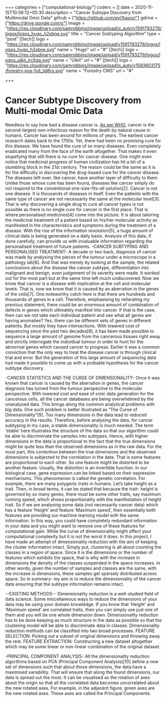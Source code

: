 +++
categories = ["computational-biology"]
coders = []
date = 2020-11-15T10:36:12+05:30
description = "Cancer Subtype Discovery from Multimodal Omic Data"
github = ["https://github.com/evi1haxor/"]
gdrive = ["https://drive.google.com/s"]
image = "https://res.cloudinary.com/samrobbins/image/upload/q_auto/v1591793276/logos/logos_hugo_h2xbne.svg"
title = "Cancer Subtyping Algorithm"
type = "post"
[[tech]]
logo = "https://res.cloudinary.com/samrobbins/image/upload/v1591793276/logos/logos_hugo_h2xbne.svg"
name = "Hugo"
url = "#"
[[tech]]
logo = "https://res.cloudinary.com/samrobbins/image/upload/v1591793279/logos/logos_uikit_irc5gp.svg"
name = "UIkit"
url = "#"
[[tech]]
logo = "https://res.cloudinary.com/samrobbins/image/upload/q_auto/v1593603175/forestry-pos-full_lid6rs.svg"
name = "Forestry CMS"
url = "#"

+++
# Cancer Subtype Discovery from Multi-modal Omic Data

Needless to say how bad a disease cancer is. [As per WHO](https://www.who.int/news-room/fact-sheets/detail/cancer), cancer is the second-largest non-infectious reason for the death by natural cause in humans. Cancer has been around for millions of years. The earliest cancer research dates back to the 1700s. Yet, there had been no promising cure for this disease. We have found the cure of so many diseases. Even completely eradicated many from the face of the earth altogether. That makes it even stupefying that still there is no cure for cancer disease. One might even notice that medicinal progress of human civilization has hit a bit of a stumbling block in the 21st century. The reason could be the same as it is for the difficulty in discovering the drug-based cure for the cancer disease. The diseases left-over, like cancer, have another layer of difficulty to them. Unlike those whose cure has been found, diseases like cancer simply do not respond to the conventional one-size-fits-all solution[2]. Cancer is not one disease. It is thousands of diseases in itself. Even the patients with the same type of cancer are not necessarily the same at the molecular level[3]. That is why discovering a single drug to cure all cancer types is not possible as there is no single cure for cancer in the first place. That is where personalised medicines[4] come into the picture. It is about tailoring the medicinal treatment of a patient based on his/her molecular activity as manifested in the characteristics and symptoms during the treatment of a disease. With the rise of the information revolution[5], a huge amount of clinical data is being generated on a daily basis. Analysis of this data, if done carefully, can provide us with invaluable information regarding the personalised treatment of future patients.
-CANCER SUBTYPING AND PERSONALISED TREATMENT-
A decade or two back, diagnosis of cancer was made by analysing the pieces of the tumour under a microscope in a pathology lab[6]. And that was merely by looking at the sample, the related conclusions about the disease like cancer subtype, differentiation into malignant and benign, even judgement of its severity were made. It worked out for the most part but at the same time left much undiscovered. Now we know that cancer is a disease with implication at the cell and molecular levels. That is, now we know that it is caused by an aberration in the genes of the cells[7]. One noteworthy catch here is that there are hundreds and thousands of genes in a cell. Therefore, emphasising by reiterating my previous statement, there could be an enormous amount of combination of defects in genes which ultimately manifest into cancer. If that is the case, then can we not take each individual patient and see what all genes are having anomalies? Yes, there can be different sets of genes in different patients. But mostly they have intersections. 
With lowered cost of sequencing since the past two decades[8], it has been made possible to sequence a large amount of genome from the cancerous tissues right away and strictly interrogate the individual tumour in order to hunt for the abnormal genes which caused cancer to progress. Earlier it was a common conviction that the only way to treat the disease cancer is through clinical trial and error. But the generation of this large amount of sequencing data had made it possible to come up with a probable hypothesis for the cancer subtype discovery. 

-CANCER STATISTICS AND THE CURSE OF DIMENSIONALITY-
Once it was known that cancer is caused by the aberration in genes, the cancer diagnosis has turned from the tumour perspective to the molecular perspective. With lowered cost and ease of omic data generation for the cancerous cells, all the cancer databases are being overwhelmed by the unanalysed data. This brings along the common analytical problems with big data. One such problem is better illustrated as “The Curse of Dimensionality”[9]. Too many dimensions in the data lead to reduced accuracy in the results. Therefore, before analysing the data, for cancer subtyping in my case, a stable dimensionality is much needed. The term ‘stable’ here illustrates the structure of the data so that our algorithm could be able to discriminate the samples into subtypes.
Hence, with higher dimensions in the data is proportional to the fact that the true dimensions might be quite less than the observed dimensions as in the raw data. For the most part, this contention between the true dimensions and the observed dimensions is subjected to the correlation in the data. That is some features are proportional to each other. So one feature might be distorted to be another feature. Usually, the distortion is an invertible function. In our biological case,  gene expression can be linked based on their expression mechanisms. This phenomenon is called the genetic correlation. For example, there are many polygenic traits in humans. Let’s take height as a trait. Then, in broad terms, it can be stated that because the trait- height is governed by so many genes, there must be some other traits, say maximum running speed, which shows proportionality with the manifestation of height trait. So if we are analysing some data (not necessarily cancer data) which has a feature ‘Height’ and feature ‘Maximum speed’, then essentially both features are providing our machine learning model with the same information. In this way, you could have completely redundant information in your data and you might want to remove one of these features for computational gain. 
While the curse of dimensionality might affect your computational complexity but it is not the worst it does. In this project, I have made an attempt of dimensionality reduction with the aim of keeping the cluster information intact. Simply put, clustering is all about counting the classes in a region of space. Since it is the dimensions or the number of features which exhibits the space, that is why with the increase in dimensions the density of the classes  suspended in the space increases. In other words, given the number of samples and classes are the same, with the increase in dimensions, these samples get sparsely distributed across space. 
So in summary- my aim is to reduce the dimensionality of the cancer data ensuring that the subtype information remains intact. 


--EXISTING METHODS--
Dimensionality reduction is a well-studied field of data science. Some miscellaneous ways to reduce the dimensions of your data may be using your domain knowledge. If you know that ‘Height’ and ‘Maximum speed’ are correlated traits, then you can simply use just one of them and you will be one whole dimension down. Dimensionality reduction has to be done keeping as much structure in the data as possible so that the clustering model will be able to discriminate data in classes.
Dimensionality reduction methods can be classified into two broad processes.
FEATURE SELECTION: Picking out a subset of original dimensions and throwing away the rest.
FEATURE EXTRACTION: Constructing a new dataset altogether which may be some linear or non-linear combination of the original dataset.


-PRINCIPAL COMPONENT ANALYSIS-
All the dimensionality reduction algorithms based on PCA (Principal Component Analysis)[10] define a new set of dimensions such that about those dimensions, the data have a maximised variability. That will ensure that along the found dimensions, our data is spread out the most. It can be visualised as the rotation of axes about the origin so that all the correlated data becomes uncorrelated about the new rotated axes. For example, in the adjacent figure, green axes are the new rotated axes. These axes are called the Principal Components.


